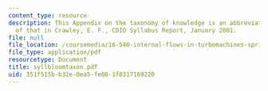 ```yaml
---
content_type: resource
description: This Appendix on the taxonomy of knowledge is an abbreviated version
  of that in Crawley, E. F., CDIO Syllabus Report, January 2001.
file: null
file_location: /coursemedia/16-540-internal-flows-in-turbomachines-spring-2006/351f515bb32e0ea5fe661f8317169220_syllbloomtaxon.pdf
file_type: application/pdf
resourcetype: Document
title: syllbloomtaxon.pdf
uid: 351f515b-b32e-0ea5-fe66-1f8317169220
---
```


